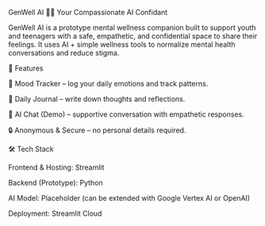 GenWell AI 🧠💬
Your Compassionate AI Confidant

GenWell AI is a prototype mental wellness companion built to support youth and teenagers with a safe, empathetic, and confidential space to share their feelings. It uses AI + simple wellness tools to normalize mental health conversations and reduce stigma.

🌟 Features

🌈 Mood Tracker – log your daily emotions and track patterns.

📔 Daily Journal – write down thoughts and reflections.

💬 AI Chat (Demo) – supportive conversation with empathetic responses.

🔒 Anonymous & Secure – no personal details required.

🛠️ Tech Stack

Frontend & Hosting: Streamlit

Backend (Prototype): Python

AI Model: Placeholder (can be extended with Google Vertex AI or OpenAI)

Deployment: Streamlit Cloud
